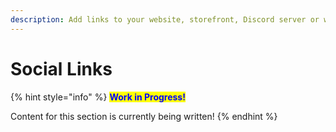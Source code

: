 ```yaml
---
description: Add links to your website, storefront, Discord server or whatever you want.
---
```


# Social Links

{% hint style="info" %}
<mark style="color:blue;">**Work in Progress!**</mark>

Content for this section is currently being written!
{% endhint %}
